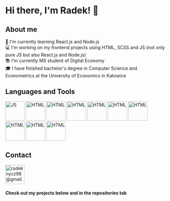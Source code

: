# Hi there, I'm Radek! 👋

## About me
📓 I'm currently learning React.js and Node.js <br /> 
💻 I'm working on my frontend projects using HTML, SCSS and JS (not only pure JS but also React.js and Node.js) <br />
📚 I'm currently MS student of Digital Economy <br />
🎓 I have finished bachelor's degree in Computer Science and Econometrics at the University of Economics in Katowice <br />
## Languages and Tools
<p align="left">
<img src="https://upload.wikimedia.org/wikipedia/commons/thumb/9/99/Unofficial_JavaScript_logo_2.svg/360px-Unofficial_JavaScript_logo_2.svg.png" alt="JS" height="60"/>
<img src="https://upload.wikimedia.org/wikipedia/commons/thumb/6/61/HTML5_logo_and_wordmark.svg/150px-HTML5_logo_and_wordmark.svg.png" alt="HTML" height="60"/>
<img src="https://upload.wikimedia.org/wikipedia/commons/thumb/d/d5/CSS3_logo_and_wordmark.svg/180px-CSS3_logo_and_wordmark.svg.png" alt="HTML" height="60"/>
<img src="https://upload.wikimedia.org/wikipedia/commons/thumb/9/96/Sass_Logo_Color.svg/182px-Sass_Logo_Color.svg.png" alt="HTML" height="60"/>
<img src="https://upload.wikimedia.org/wikipedia/commons/thumb/a/a7/React-icon.svg/360px-React-icon.svg.png" alt="HTML" height="60"/>
<img src="https://upload.wikimedia.org/wikipedia/commons/thumb/d/d9/Node.js_logo.svg/225px-Node.js_logo.svg.png" alt="HTML" height="60"/>
<img src="https://www.chartjs.org/img/chartjs-logo.svg" alt="HTML" height="60"/>
<img src="https://upload.wikimedia.org/wikipedia/commons/thumb/d/db/Npm-logo.svg/225px-Npm-logo.svg.png" alt="HTML" height="60"/>
<img src="https://upload.wikimedia.org/wikipedia/commons/thumb/9/9a/Visual_Studio_Code_1.35_icon.svg/225px-Visual_Studio_Code_1.35_icon.svg.png" alt="HTML" height="60"/>
<img src="https://avatars.githubusercontent.com/u/18133?s=200&v=4" alt="HTML" height="60"/>
</p>
<h2> Contact </h2>
<a href="mailto:radeknycz98@gmail.com"><img src="https://cdn4.iconfinder.com/data/icons/aiga-symbol-signs/439/aiga_mail-512.png" alt="radeknycz98@gmail.com" height="60" /></a>
<h4>Check out my projects below and in the repositories tab</h4>
